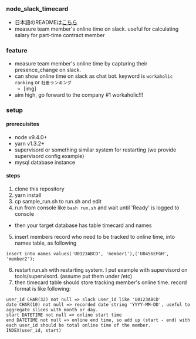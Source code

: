 ### node_slack_timecard
- 日本語のREADMEは[こちら](link)
- measure team member's online time on slack. useful for calculating salary for part-time contract member

### feature
- measure team member's online time by capturing their presence_change on slack.
- can show online time on slack as chat bot. keyword is `workaholic ranking` or `社畜ランキング`
  - [img]
- aim high, go forward to the company #1 workaholic!!!

### setup
#### prerecuisites
- node v9.4.0+ 
- yarn v1.3.2+
- supervisord or something similar system for restarting (we provide supervisord config example)
- mysql database instance

#### steps
1. clone this repository
2. yarn install
3. cp sample_run.sh to run.sh and edit 
4. run from console like ```bash run.sh``` and wait until 'Ready' is logged to console
  - then your target database has table timecard and names
5. insert members record who need to be tracked to online time, into names table, as following
  ```
  insert into names values('U0123ABCD', 'member1'),('U0456EFGH', 'member2');
  ```
6. restart run.sh with restarting system. I put example with supervisord on tools/supervisord. (assume put them under /etc)
7. then timecard table should store tracking member's online time. record format is like following: 
  ```
  user_id CHAR(32) not null => slack user_id like 'U0123ABCD'
  date CHAR(10) not null => recorded date string 'YYYY-MM-DD', useful to aggregate slices with month or day.
  start DATETIME not null => online start time
  end DATETIME not null => online end time, so add up (start - end) with each user_id should be total online time of the member.
  INDEX(user_id, start) 
  ```